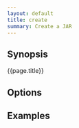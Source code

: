 ```yaml
---
layout: default
title: create 
summary: Create a JAR                                 
---
```




## Synopsis

{{page.title}}

## Options

## Examples
